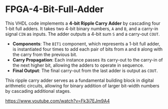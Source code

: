 # FPGA-4-Bit-Full-Adder

This VHDL code implements a **4-bit Ripple Carry Adder** by cascading four 1-bit full adders. It takes two 4-bit binary numbers, `A` and `B`, and a carry-in signal `CIN` as inputs. The adder outputs a 4-bit sum `S` and a carry-out `COUT`.

- **Components**: The `BIT1` component, which represents a 1-bit full adder, is instantiated four times to add each pair of bits from `A` and `B` along with the carry from the previous bit.
- **Carry Propagation**: Each instance passes its carry-out to the carry-in of the next higher bit, allowing the adders to operate in sequence.
- **Final Output**: The final carry-out from the last adder is output as `COUT`.

This ripple carry adder serves as a fundamental building block in digital arithmetic circuits, allowing for binary addition of larger bit-width numbers by cascading additional stages.

https://www.youtube.com/watch?v=Fk3i7EJm9A4

